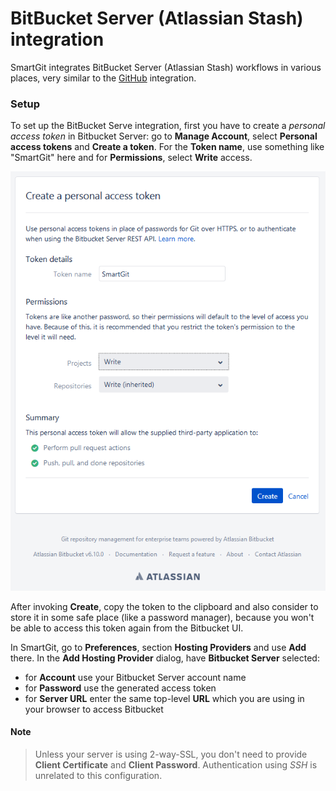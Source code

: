 # BitBucket Server (Atlassian Stash) integration

SmartGit integrates BitBucket Server (Atlassian Stash) workflows in
various places, very similar to the
[GitHub](GitHub-integration.md#GitHubintegration-github)
integration.

### Setup

To set up the BitBucket Serve integration, first you have to create a
*personal access token* in Bitbucket Server: go to **Manage Account**,
select **Personal access tokens** and **Create a token**. For
the **Token name**, use something like "SmartGit" here and for
**Permissions**, select **Write** access.

![](attachments/53215454/53215455.png)

After invoking **Create**, copy the token to the clipboard and also
consider to store it in some safe place (like a password manager),
because you won't be able to access this token again from the Bitbucket
UI.

In SmartGit, go to **Preferences**, section **Hosting Providers** and
use **Add** there. In the **Add Hosting Provider** dialog, have
**Bitbucket Server** selected:

-   for **Account** use your Bitbucket Server account name
-   for **Password** use the generated access token
-   for **Server URL** enter the same top-level **URL** which you are
    using in your browser to access Bitbucket

  


#### Note
>
>
>Unless your server is using 2-way-SSL, you don't need to provide
>**Client Certificate** and **Client Password**. Authentication using
>*SSH* is unrelated to this configuration.
>
>


